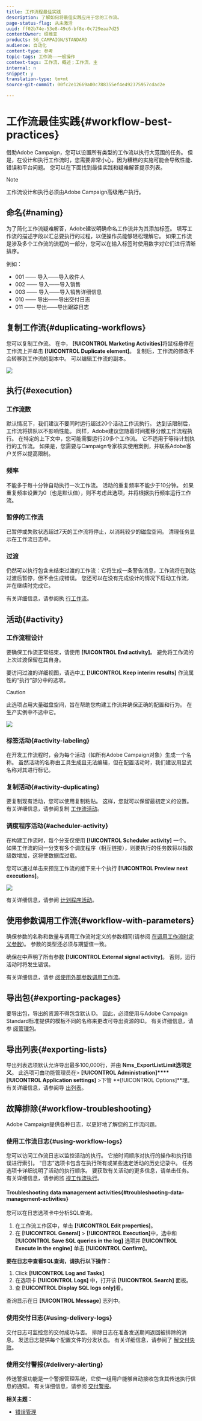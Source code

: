 ```yaml
---
title: 工作流程最佳实践
description: 了解如何将最佳实践应用于您的工作流。
page-status-flag: 从未激活
uuid: ff02b74e-53e8-49c6-bf8e-0c729eaa7d25
contentOwner: 绍维亚
products: SG_CAMPAIGN/STANDARD
audience: 自动化
content-type: 参考
topic-tags: 工作流——一般操作
context-tags: 工作流，概述；工作流，主
internal: n
snippet: y
translation-type: tm+mt
source-git-commit: 00fc2e12669a00c788355ef4e492375957cdad2e

---
```



# 工作流最佳实践{#workflow-best-practices}

借助Adobe Campaign，您可以设置所有类型的工作流以执行大范围的任务。 但是，在设计和执行工作流时，您需要非常小心，因为糟糕的实施可能会导致性能、错误和平台问题。 您可以在下面找到最佳实践和疑难解答提示列表。

>[!NOTE]
>
>工作流设计和执行必须由Adobe Campaign高级用户执行。

## 命名{#naming}

为了简化工作流疑难解答，Adobe建议明确命名工作流并为其添加标签。 填写工作流的描述字段以汇总要执行的过程，以便操作员能够轻松理解它。
如果工作流是涉及多个工作流的流程的一部分，您可以在输入标签时使用数字对它们进行清晰排序。

例如：

* 001 —— 导入——导入收件人
* 002 —— 导入——导入销售
* 003 —— 导入——导入销售详细信息
* 010 —— 导出——导出交付日志
* 011 —— 导出——导出跟踪日志

## 复制工作流{#duplicating-workflows}

您可以复制工作流。 在中， **[!UICONTROL Marketing Activities]**&#x200B;将鼠标悬停在工作流上并单击 **[!UICONTROL Duplicate element]**。 复制后，工作流的修改不会转移到工作流的副本中。 可以编辑工作流的副本。

![](assets/duplicating_workflow.png)

## 执行{#execution}

### 工作流数

默认情况下，我们建议不要同时运行超过20个活动工作流执行。 达到该限制后，工作流将排队以不影响性能。 同样，Adobe建议您随着时间推移分散工作流程执行。
在特定的上下文中，您可能需要运行20多个工作流。 它不适用于等待计划执行的工作流。  如果是，您需要与Campaign专家核实使用案例，并联系Adobe客户关怀以提高限制。

### 频率

不能多于每十分钟自动执行一次工作流。
活动的重复频率不能少于10分钟。 如果重复频率设置为0（也是默认值），则不考虑此选项，并将根据执行频率运行工作流。

### 暂停的工作流

已暂停或失败状态超过7天的工作流将停止，以消耗较少的磁盘空间。 清理任务显示在工作流日志中。

### 过渡

仍然可以执行包含未结束过渡的工作流：它将生成一条警告消息，工作流将在到达过渡后暂停，但不会生成错误。 您还可以在没有完成设计的情况下启动工作流，并在继续时完成它。

有关详细信息，请参阅执 [行工作流](../../automating/using//executing-a-workflow.md)。

## 活动{#activity}

### 工作流程设计

要确保工作流正常结束，请使用 **[!UICONTROL End activity]**。 避免将工作流的上次过渡保留在其自身。

要访问过渡的详细视图，请选中工 **[!UICONTROL Keep interim results]** 作流属性的“执行”部分中的选项。

>[!CAUTION]
>
>此选项占用大量磁盘空间，旨在帮助您构建工作流并确保正确的配置和行为。 在生产实例中不选中它。

![](assets/keep_interim_best_practices.png)


### 标签活动{#activity-labeling}

在开发工作流程时，会为每个活动（如所有Adobe Campaign对象）生成一个名称。 虽然活动的名称由工具生成且无法编辑，但在配置活动时，我们建议用显式名称对其进行标记。

### 复制活动{#activity-duplicating}

要复制现有活动，您可以使用复制粘贴。 这样，您就可以保留最初定义的设置。 有关详细信息，请参阅复制 [工作流活动](../../automating/using/workflow-interface.md)。

### 调度程序活动{#acheduler-activity}

在构建工作流时，每个分支仅使用 **[!UICONTROL Scheduler activity]** 一个。 如果工作流的同一分支有多个调度程序（相互链接），则要执行的任务数将以指数级数增加，这将使数据库过载。

您可以通过单击来预览工作流的接下来十个执行 **[!UICONTROL Preview next executions]**。

![](assets/preview_scheduler.png)

有关详细信息，请参阅 [计划程序活动](../../automating/using/scheduler.md)。

## 使用参数调用工作流{#workflow-with-parameters}

确保参数的名称和数量与调用工作流时定义的参数相同(请参阅 [在调用工作流时定义参数](../../automating/using/calling-a-workflow-with-external-parameters.md#defining-the-parameters-when-calling-the-workflow))。 参数的类型还必须与期望值一致。

确保在中声明了所有参数 **[!UICONTROL External signal activity]**。 否则，运行活动时将发生错误。

有关详细信息，请参 [阅使用外部参数调用工作流](../../automating/using/calling-a-workflow-with-external-parameters.md)。

## 导出包{#exporting-packages}

要导出包，导出的资源不得包含默认ID。 因此，必须使用与Adobe Campaign Standard标准提供的模板不同的名称来更改可导出资源的ID。
有关详细信息，请参 [阅管理包](../../automating/using/managing-packages.md)。

## 导出列表{#exporting-lists}

导出列表选项默认允许导出最多100,000行，并由 **Nms_ExportListLimit选项定义**。 此选项可由功能管理员在&gt; **[!UICONTROL Administration]****[!UICONTROL Application settings]** &gt;下管 **[!UICONTROL Options]**理。
有关详细信息，请参阅导 [出列表](../../automating/using/exporting-lists.md)。

## 故障排除{#workflow-troubleshooting}

Adobe Campaign提供各种日志，以更好地了解您的工作流问题。

### 使用工作流日志{#using-workflow-logs}

您可以访问工作流日志以监控活动的执行。 它按时间顺序对执行的操作和执行错误进行索引。 “日志”选项卡包含在执行所有或某些选定活动的历史记录中。
任务选项卡详细说明了活动的执行顺序。 要获取有关活动的更多信息，请单击任务。
有关详细信息，请参阅监 [视工作流执行](../../automating/using/executing-a-workflow.md#monitoring)。

#### Troubleshooting data management activities{#troubleshooting-data-management-activities}

您可以在日志选项卡中分析SQL查询。

1. 在工作流工作区中，单击 **[!UICONTROL Edit properties]**。
1. 在 **[!UICONTROL General]** &gt; **[!UICONTROL Execution]**&#x200B;中，选中和 **[!UICONTROL Save SQL queries in the log]** 选项并 **[!UICONTROL Execute in the engine]** 单击 **[!UICONTROL Confirm]**。

**要在日志中查看SQL查询，请执行以下操作：**
1. Click **[!UICONTROL Log and Tasks]**.
1. 在选项卡 **[!UICONTROL Logs]** 中，打开该 **[!UICONTROL Search]** 面板。
1. 查 **[!UICONTROL Display SQL logs only]**&#x200B;看。

查询显示在日 **[!UICONTROL Message]** 志列中。

### 使用交付日志{#using-delivery-logs}

交付日志可监控您的交付成功与否。 排除日志在准备发送期间返回被排除的消息。 发送日志提供每个配置文件的分发状态。
有关详细信息，请参阅了 [解交付失败](../../sending/using/understanding-delivery-failures.md)。

### 使用交付警报{#delivery-alerting}

传送警报功能是一个警报管理系统，它使一组用户能够自动接收包含其传送执行信息的通知。
有关详细信息，请参阅 [交付警报](../../sending/using/receiving-alerts-when-failures-happen.md)。

**相关主题：**

* [错误管理](../../automating/using/executing-a-workflow.md#error-management)
